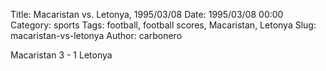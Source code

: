 Title: Macaristan vs. Letonya, 1995/03/08
Date: 1995/03/08 00:00
Category: sports
Tags: football, football scores, Macaristan, Letonya
Slug: macaristan-vs-letonya
Author: carbonero


Macaristan 3 - 1 Letonya
